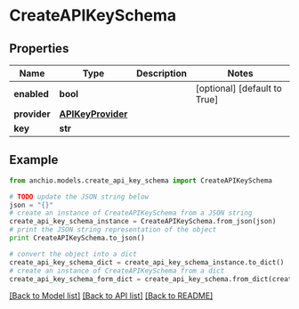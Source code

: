 # CreateAPIKeySchema


## Properties

Name | Type | Description | Notes
------------ | ------------- | ------------- | -------------
**enabled** | **bool** |  | [optional] [default to True]
**provider** | [**APIKeyProvider**](APIKeyProvider.md) |  | 
**key** | **str** |  | 

## Example

```python
from anchio.models.create_api_key_schema import CreateAPIKeySchema

# TODO update the JSON string below
json = "{}"
# create an instance of CreateAPIKeySchema from a JSON string
create_api_key_schema_instance = CreateAPIKeySchema.from_json(json)
# print the JSON string representation of the object
print CreateAPIKeySchema.to_json()

# convert the object into a dict
create_api_key_schema_dict = create_api_key_schema_instance.to_dict()
# create an instance of CreateAPIKeySchema from a dict
create_api_key_schema_form_dict = create_api_key_schema.from_dict(create_api_key_schema_dict)
```
[[Back to Model list]](../README.md#documentation-for-models) [[Back to API list]](../README.md#documentation-for-api-endpoints) [[Back to README]](../README.md)


